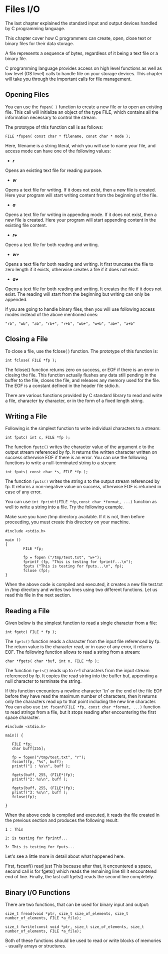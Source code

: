 # Files I/O

The last chapter explained the standard input and output devices handled by C programming language. 

This chapter cover how C programmers can create, open, close text or binary files for their data storage.

A file represents a sequence of bytes, regardless of it being a text file or a binary file. 

C programming language provides access on high level functions as well as low level (OS level) calls to handle file on 
your storage devices. This chapter will take you through the important calls for file management.

## Opening Files

You can use the `fopen( )` function to create a new file or to open an existing file. This call will initialize an 
object of the type FILE, which contains all the information necessary to control the stream. 

The prototype of this function call is as follows:

    FILE *fopen( const char * filename, const char * mode );

Here, filename is a string literal, which you will use to name your file, and access mode can have one of the following 
values:

- **_r_**

Opens an existing text file for reading purpose.

- **_w_**

Opens a text file for writing. If it does not exist, then a new file is created. Here your program will start writing 
content from the beginning of the file.

- **_a_**

Opens a text file for writing in appending mode. If it does not exist, then a new file is created. Here your program 
will start appending content in the existing file content.

- **_r+_**

Opens a text file for both reading and writing.

- **_w+_**

Opens a text file for both reading and writing. It first truncates the file to zero length if it exists, otherwise 
creates a file if it does not exist.

- **_a+_**

Opens a text file for both reading and writing. It creates the file if it does not exist. The reading will start from 
the beginning but writing can only be appended.

If you are going to handle binary files, then you will use following access modes instead of the above mentioned ones:

    "rb", "wb", "ab", "rb+", "r+b", "wb+", "w+b", "ab+", "a+b"

## Closing a File

To close a file, use the fclose( ) function. The prototype of this function is:

    int fclose( FILE *fp );

The fclose() function returns zero on success, or EOF if there is an error in closing the file. This function actually 
flushes any data still pending in the buffer to the file, closes the file, and releases any memory used for the file. 
The EOF is a constant defined in the header file stdio.h.

There are various functions provided by C standard library to read and write a file, character by character, or in the 
form of a fixed length string.

## Writing a File

Following is the simplest function to write individual characters to a stream:

    int fputc( int c, FILE *fp );

The function `fputc()` writes the character value of the argument c to the output stream referenced by fp. It returns 
the written character written on success otherwise EOF if there is an error. You can use the following functions to 
write a null-terminated string to a stream:

    int fputs( const char *s, FILE *fp );

The function `fputs()` writes the string s to the output stream referenced by fp. It returns a non-negative value on 
success, otherwise EOF is returned in case of any error. 

You can use `int fprintf(FILE *fp,const char *format, ...)` function as well to write a string into a file. Try the 
following example.

Make sure you have /tmp directory available. If it is not, then before proceeding, you must create this directory on 
your machine.

```
#include <stdio.h>

main ()
{
        FILE *fp;

        fp = fopen ("/tmp/test.txt", "w+");
        fprintf (fp, "This is testing for fprintf...\n");
        fputs ("This is testing for fputs...\n", fp);
        fclose (fp);
}
```

When the above code is compiled and executed, it creates a new file test.txt in /tmp directory and writes two lines 
using two different functions. Let us read this file in the next section.

## Reading a File

Given below is the simplest function to read a single character from a file:

    int fgetc( FILE * fp );

The `fgetc()` function reads a character from the input file referenced by fp. The return value is the character read, 
or in case of any error, it returns EOF. The following function allows to read a string from a stream:

    char *fgets( char *buf, int n, FILE *fp );

The function `fgets()` reads up to n-1 characters from the input stream referenced by fp. It copies the read string 
into the buffer buf, appending a null character to terminate the string.

If this function encounters a newline character '\n' or the end of the file EOF before they have read the maximum 
number of characters, then it returns only the characters read up to that point including the new line character. You 
can also use `int fscanf(FILE *fp, const char *format, ...)` function to read strings from a file, but it stops reading 
after encountering the first space character.

```
#include <stdio.h>

main() {

   FILE *fp;
   char buff[255];

   fp = fopen("/tmp/test.txt", "r");
   fscanf(fp, "%s", buff);
   printf("1 : %s\n", buff );

   fgets(buff, 255, (FILE*)fp);
   printf("2: %s\n", buff );
   
   fgets(buff, 255, (FILE*)fp);
   printf("3: %s\n", buff );
   fclose(fp);

}
```

When the above code is compiled and executed, it reads the file created in the previous section and produces the 
following result:

```
1 : This

2: is testing for fprintf...

3: This is testing for fputs...
```

Let's see a little more in detail about what happened here. 

First, fscanf() read just This because after that, it encountered a space, second call is for fgets() which reads the 
remaining line till it encountered end of line. Finally, the last call fgets() reads the second line completely.

## Binary I/O Functions

There are two functions, that can be used for binary input and output:

    size_t fread(void *ptr, size_t size_of_elements, size_t number_of_elements, FILE *a_file);
          
    size_t fwrite(const void *ptr, size_t size_of_elements, size_t number_of_elements, FILE *a_file);

Both of these functions should be used to read or write blocks of memories - usually arrays or structures.